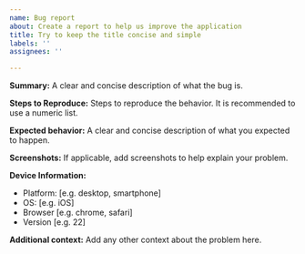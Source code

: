 ```yaml
---
name: Bug report
about: Create a report to help us improve the application
title: Try to keep the title concise and simple
labels: ''
assignees: ''

---
```


**Summary:**
A clear and concise description of what the bug is.

**Steps to Reproduce:**
Steps to reproduce the behavior. It is recommended to use a numeric list.

**Expected behavior:**
A clear and concise description of what you expected to happen.

**Screenshots:**
If applicable, add screenshots to help explain your problem.

**Device Information:**
 - Platform: [e.g. desktop, smartphone]
 - OS: [e.g. iOS]
 - Browser [e.g. chrome, safari]
 - Version [e.g. 22]

**Additional context:**
Add any other context about the problem here.
